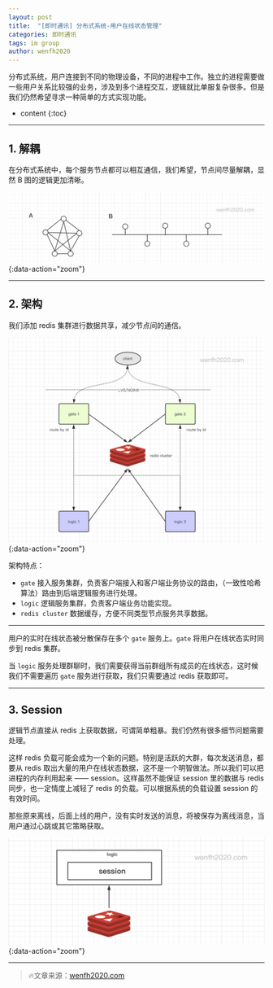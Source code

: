 ```yaml
---
layout: post
title:  "[即时通讯] 分布式系统-用户在线状态管理"
categories: 即时通讯
tags: im group
author: wenfh2020
--- 
```


分布式系统，用户连接到不同的物理设备，不同的进程中工作。独立的进程需要做一些用户关系比较强的业务，涉及到多个进程交互，逻辑就比单服复杂很多。但是我们仍然希望寻求一种简单的方式实现功能。



* content
{:toc}

---

## 1. 解耦

在分布式系统中，每个服务节点都可以相互通信，我们希望，节点间尽量解耦，显然 B 图的逻辑更加清晰。

![通信解耦](/images/2020-05-21-20-02-12.png){:data-action="zoom"}

---

## 2. 架构

我们添加 redis 集群进行数据共享，减少节点间的通信。

![分布式架构](/images/2020-05-21-20-02-49.png){:data-action="zoom"}

架构特点：

* `gate` 接入服务集群，负责客户端接入和客户端业务协议的路由，（一致性哈希算法）路由到后端逻辑服务进行处理。
* `logic` 逻辑服务集群，负责客户端业务功能实现。
* `redis cluster` 数据缓存，方便不同类型节点服务共享数据。

---

用户的实时在线状态被分散保存在多个 `gate` 服务上。`gate` 将用户在线状态实时同步到 redis 集群。

当 `logic` 服务处理群聊时，我们需要获得当前群组所有成员的在线状态，这时候我们不需要遍历 `gate` 服务进行获取，我们只需要通过 redis 获取即可。

---

## 3. Session

逻辑节点直接从 redis 上获取数据，可谓简单粗暴。我们仍然有很多细节问题需要处理。

这样 redis 负载可能会成为一个新的问题。特别是活跃的大群，每次发送消息，都要从 redis 取出大量的用户在线状态数据，这不是一个明智做法。所以我们可以把进程的内存利用起来 —— session。这样虽然不能保证 session 里的数据与 redis 同步，也一定情度上减轻了 redis 的负载。可以根据系统的负载设置 session 的有效时间。

那些原来离线，后面上线的用户，没有实时发送的消息，将被保存为离线消息，当用户通过心跳或其它策略获取。

![缓存](/images/2020-05-21-20-44-09.png){:data-action="zoom"}

---

> 🔥文章来源：[wenfh2020.com](https://wenfh2020.com/2020/05/20/im-group-user-status-mgr/)